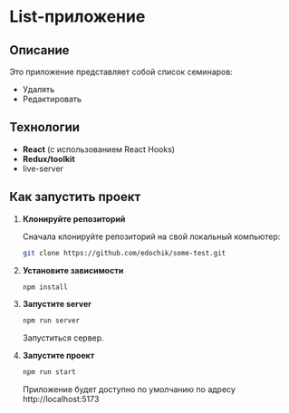 # List-приложение

## Описание

Это приложение представляет собой список семинаров:

- Удалять
- Редактировать

## Технологии

- **React** (с использованием React Hooks)
- **Redux/toolkit**
- live-server

## Как запустить проект

1. **Клонируйте репозиторий**

   Сначала клонируйте репозиторий на свой локальный компьютер:

   ```bash
   git clone https://github.com/edochik/some-test.git
   ```

2. **Установите зависимости**

   ```bash
   npm install
   ```

3. **Запустите server**

   ```bash
   npm run server
   ```

   Запуститься сервер.

4. **Запустите проект**

   ```bash
   npm run start
   ```

   Приложение будет доступно по умолчанию по адресу http://localhost:5173
